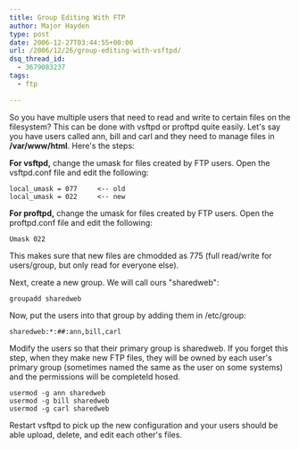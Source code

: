 ```yaml
---
title: Group Editing With FTP
author: Major Hayden
type: post
date: 2006-12-27T03:44:55+00:00
url: /2006/12/26/group-editing-with-vsftpd/
dsq_thread_id:
  - 3679083237
tags:
  - ftp

---
```

So you have multiple users that need to read and write to certain files on the filesystem? This can be done with vsftpd or proftpd quite easily. Let's say you have users called ann, bill and carl and they need to manage files in **/var/www/html**. Here's the steps:

**For vsftpd,** change the umask for files created by FTP users. Open the vsftpd.conf file and edit the following:

```
local_umask = 077     <-- old
local_umask = 022     <-- new
```

**For proftpd,** change the umask for files created by FTP users. Open the proftpd.conf file and edit the following:

```
Umask 022
```

This makes sure that new files are chmodded as 775 (full read/write for users/group, but only read for everyone else).

Next, create a new group. We will call ours "sharedweb":

```
groupadd sharedweb
```

Now, put the users into that group by adding them in /etc/group:

```
sharedweb:*:##:ann,bill,carl
```

Modify the users so that their primary group is sharedweb. If you forget this step, when they make new FTP files, they will be owned by each user's primary group (sometimes named the same as the user on some systems) and the permissions will be completeld hosed.

```
usermod -g ann sharedweb
usermod -g bill sharedweb
usermod -g carl sharedweb
```

Restart vsftpd to pick up the new configuration and your users should be able upload, delete, and edit each other's files.
